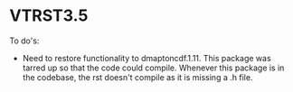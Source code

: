 VTRST3.5
========



To do's:

- Need to restore functionality to dmaptoncdf.1.11.  This package was tarred up so that the code could compile.
  Whenever this package is in the codebase, the rst doesn't compile as it is missing a .h file.
